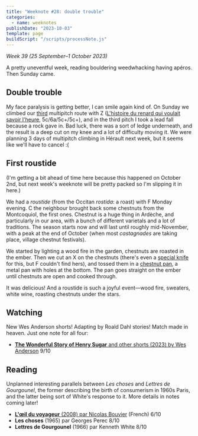 ```yaml
---
title: "Weeknote #28: double trouble"
categories:
  - name: weeknotes
publishDate: "2023-10-03"
template: page
buildScript: "/scripts/processNote.js"
---
```


_Week 39 (25 September–1 October 2023)_

A pretty uneventful week, reading bouldering weedwhacking having apéros. Then Sunday came.

## Double trouble

My face paralysis is getting better, I can smile again kind of. On Sunday we climbed our [third](/notes/weeknote-17-two-long-summer-weeks/) multipitch route with Z ([L'histoire du renard qui voulait savoir l'heure](https://www.camptocamp.org/routes/1472797/fr/gorges-de-l-ardeche-grand-charmasson-l-histoire-du-renard-qui-voulait-savoir-l-heure), 5c/6a/5c+/5c+), and in the third pitch I took a lead fall because a rock gave in. Bad luck, there was a sort of ledge underneath, and the result is a deep cut on my knee and a lot of difficulty moving it. We were planning 3 days of multipitch climbing in Hérault next week, but it seems like we'll have to cancel :(

## First roustide

(I'm getting a bit ahead of time here because this happened on October 2nd, but next week's weeknote will be pretty packed so I'm slipping it in here.)

We had a _roustide_ (from the Occitan _rostida_: a roast) with F Monday evening. C the neighbour brought back some chestnuts from the Montcoquiol, the first ones. Chestnut is a huge thing in Ardèche, and particularly in our area, with a bunch of different varietals and a lot of traditions. The season starts now and will last until roughly mid-November, with a peak at the end of October (when most _castagnades_ are taking place, village chestnut festivals).

We started by lighting a wood fire in the garden, chestnuts are roasted in the ember. Then we cut an X on the chestnuts (there's even a [special knife](https://media2.couteauxduchef.com/14279/couteau-chataignes-victorinox-lame-25cm-manche-bubinga.jpg) for this, but F couldn't find hers), and tossed them in a [chestnut pan](https://cdn4.tompress.com/I-Autre-28183_739x739-poeles-a-chataignes-28-cm-a-long-manche-70-cm-fabriquee-en-france.net.jpg), a metal pan with holes at the bottom. The pan goes straight on the ember until chestnuts are open and cooked through.

It was delicious! And a roustide is such a joyful event—wood fire, sweaters, white wine, roasting chestnuts under the stars.

## Watching

New Wes Anderson shorts! Adapting by Roald Dahl stories! Match made in heaven. Just one note for all four:

- [**The Wonderful Story of Henry Sugar** and other shorts (2023) by Wes Anderson](/notes/the-wonderful-story-of-henry-sugar-and-other-shorts-by-wes-anderson/) 9/10

## Reading

Unplanned interesting parallels between _Les choses_ and _Lettres de Gourgounel_, the former describing the birth of consumerism in 1960s Paris, and the latter being sort of White's response to it. More details in notes coming later!

- [**L'œil du voyageur** (2008) par Nicolas Bouvier](/notes/l-oeil-du-voyageur-par-nicolas-bouvier/) (French) 6/10
- **Les choses** (1965) par Georges Perec 8/10
- **Lettres de Gourgounel** (1966) par Kenneth White 8/10
